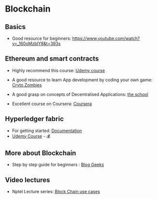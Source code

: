 # Blockchain

## Basics
+ Good resource for beginners: https://www.youtube.com/watch?v=_160oMzblY8&t=393s

## Ethereum and smart contracts
+ Highly recommend this course: [Udemy course](https://www.udemy.com/ethereum-and-solidity-the-complete-developers-guide/)
+ A good resource to learn App development by coding your own game: [Cryto Zombies](https://cryptozombies.io/)

+ A good grasp on concepts of Decentralised Applications: [the school](https://www.theschool.ai/courses/decentralized-application/)
+ Excellent course on Coursera: [Coursera](https://www.coursera.org/learn/blockchain-foundations-and-use-cases)

## Hyperledger fabric
+ For getting started: [Documentation](https://hyperledger-fabric.readthedocs.io/en/release-1.1/write_first_app.html)
+ [Udemy Course](https://www.udemy.com/hyperledger/) - 💰

## More about Blockchain
+ Step by step guide for beginners : [Blog Geeks](https://blockgeeks.com/guides/what-is-blockchain-technology/)

## Video lectures
+ Nptel Lecture series: [Block Chain use cases](https://nptel.ac.in/courses/106105184/)

